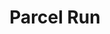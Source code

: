 ---
title: Parcel Run
layout: game
categories: gamejam
type: gamejam

# Project Overview
heading: "Delivering parcels is now a crime! So - You're a criminal...?"
summary: "In the near future, delivering parcels is a crime! This was designed around the theme 'Delay The Inevitable' <small>(Ludum Dare 50)</small>"

# Media
icon: "https://am3pap005files.storage.live.com/y4mLIuQl7eiz0HarkBdF8H43Z9-I7w9562j2bAtT0myb3vBPtN53YQjcEd75FLOuZyQLf2B2Rm-bL1r2NasU3ST4am1k4TE3jrbGswoTd8EEdn7pZxq1iO2Fw5MJ-KlDrgv3L86CA5ZhOWWpRqNMmdvl8pTc921qzLW2wnma9fU7hbP0zrrQ62UJeYMgfLx_z0e?width=938&height=1024&cropmode=none"
showreel: "https://onedrive.live.com/download?resId=9594E849DC7FC39E!61437&authkey=!ANxmFURnEmh3GtM"

# Game Embed
isgameembed: true
gameembed: "https://itch.io/embed-upload/5552228"
widgetembed: "https://itch.io/embed/1472065"

# Project Details
status: "Done"
duration: "72 Hours"
dates: "April 2022"
tools:
  - Unity
roles:
  - Programming
  - Level-Design
  - Art
credits:
  - Amy Elliott
  - Joe Shanahan
repo: ""
statslink: ""
itch: "https://horsehead.itch.io/parcel-run"
---